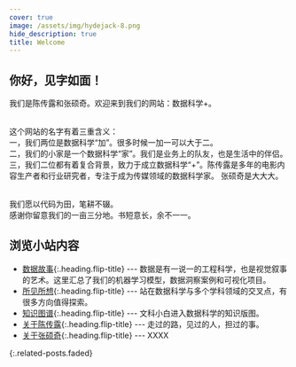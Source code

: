 ```yaml
---
cover: true
image: /assets/img/hydejack-8.png
hide_description: true
title: Welcome
---
```

## 你好，见字如面！
我们是陈传露和张硕奇。欢迎来到我们的网站：数据科学+。<br><br>

这个网站的名字有着三重含义：<br>
一，我们两位是数据科学“加”。很多时候一加一可以大于二。<br>
二，我们的小家是一个数据科学“家”。我们是业务上的队友，也是生活中的伴侣。<br>
三，我们二位都有着复合背景，致力于成立数据科学“+”。陈传露是多年的电影内容生产者和行业研究者，专注于成为传媒领域的数据科学家。
张硕奇是大大大。<br><br>

我们愿以代码为田，笔耕不辍。  <br>
感谢你留意我们的一亩三分地。书短意长，余不一一。

## 浏览小站内容

* [数据故事]{:.heading.flip-title} --- 数据是有一说一的工程科学，也是视觉叙事的艺术。这里汇总了我们的机器学习模型，数据洞察案例和可视化项目。
* [所见所想]{:.heading.flip-title} --- 站在数据科学与多个学科领域的交叉点，有很多方向值得探索。
* [知识图谱]{:.heading.flip-title} --- 文科小白进入数据科学的知识版图。
* [关于陈传露]{:.heading.flip-title} --- 走过的路，见过的人，担过的事。
* [关于张硕奇]{:.heading.flip-title} --- XXXX
 
{:.related-posts.faded}

[数据故事]: projects/
[所见所想]: blog/
[关于陈传露]:/resume
[关于张硕奇]:/resume2
[知识图谱]: knowledge/

